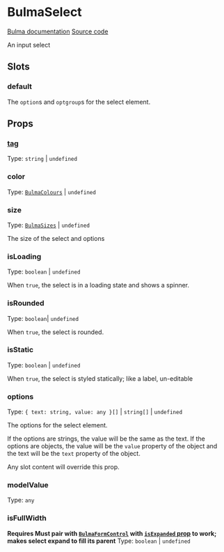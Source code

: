 # BulmaSelect

[Bulma documentation](https://bulma.io/documentation/form/select/)
[Source code](../../src/components/form/BulmaSelect.vue)

An input select

## Slots

### default

The `option`s and `optgroup`s for the select element.

## Props

### [tag](../types/common_types.md#tag)

Type: `string` | `undefined`

### color

Type: [`BulmaColours`](../types/common_types.md#bulmacolours) | `undefined`

### size

Type: [`BulmaSizes`](../types/common_types.md#bulmasizes) | `undefined`

The size of the select and options

### isLoading

Type: `boolean` | `undefined`

When `true`, the select is in a loading state and shows a spinner.

### isRounded

Type: `boolean`| `undefined`

When `true`, the select is rounded.

### isStatic

Type: `boolean` | `undefined`

When `true`, the select is styled statically; like a label, un-editable

### options

Type: `{ text: string, value: any }[]` | `string[]` | `undefined`

The options for the select element.

If the options are strings, the value will be the same as the text. If the options are objects, the value will be
the `value` property of the object and the text will be the `text` property of the object.

Any slot content will override this prop.

### modelValue

Type: `any`

### isFullWidth

**Requires Must pair with [`BulmaFormControl`](BulmaFormInputs.md#bulmaformcontrol)
with [`isExpanded` prop](BulmaFormInputs.md#isexpanded) to work; makes select
expand to fill its parent**
Type: `boolean` | `undefined`

